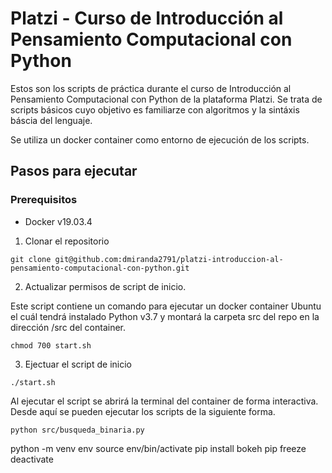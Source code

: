 
# Platzi - Curso de Introducción al Pensamiento Computacional con Python

Estos son los scripts de práctica durante el curso de Introducción al Pensamiento Computacional con Python de la plataforma Platzi. Se trata de scripts básicos cuyo objetivo es familiarze con algoritmos y la sintáxis báscia del lenguaje.

 Se utiliza un docker container como entorno de ejecución de los scripts.

## Pasos para ejecutar

### Prerequisitos
- Docker v19.03.4

1. Clonar el repositorio
```
git clone git@github.com:dmiranda2791/platzi-introduccion-al-pensamiento-computacional-con-python.git
```

2. Actualizar permisos de script de inicio.

Este script contiene un comando para ejecutar un docker container Ubuntu el cuál tendrá instalado Python v3.7 y montará la carpeta src del repo en la dirección /src del container.

```
chmod 700 start.sh
```

3. Ejectuar el script de inicio
```
./start.sh
```

Al ejecutar el script se abrirá la terminal del container de forma interactiva. Desde aquí se pueden ejecutar los scripts de la siguiente forma.

```
python src/busqueda_binaria.py
```

python -m venv env
source env/bin/activate
pip install bokeh
pip freeze
deactivate